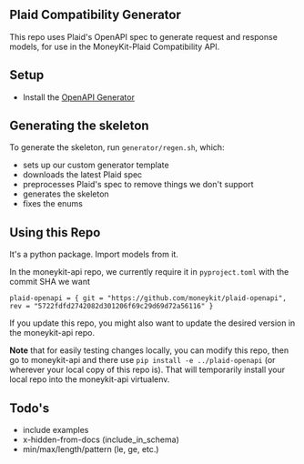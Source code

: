 ## Plaid Compatibility Generator

This repo uses Plaid's OpenAPI spec to generate request and response models, for use in the MoneyKit-Plaid Compatibility API.

## Setup

- Install the [OpenAPI Generator](https://openapi-generator.tech/docs/installation)

## Generating the skeleton

To generate the skeleton, run `generator/regen.sh`, which:
- sets up our custom generator template
- downloads the latest Plaid spec
- preprocesses Plaid's spec to remove things we don't support
- generates the skeleton
- fixes the enums

## Using this Repo

It's a python package.  Import models from it.

In the moneykit-api repo, we currently require it in `pyproject.toml` with the commit SHA we want

```
plaid-openapi = { git = "https://github.com/moneykit/plaid-openapi", rev = "5722fdfd2742082d301206f69c29d69d72a56116" }
```

If you update this repo, you might also want to update the desired version in the moneykit-api repo.

**Note** that for easily testing changes locally, you can modify this repo, then go to moneykit-api
and there use `pip install -e ../plaid-openapi` (or wherever your local copy of this repo is).  That
will temporarily install your local repo into the moneykit-api virtualenv.

## Todo's
- include examples
- x-hidden-from-docs (include_in_schema)
- min/max/length/pattern (le, ge, etc.)
